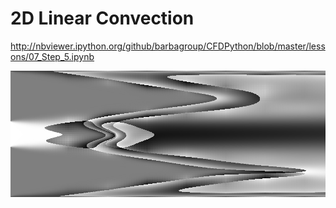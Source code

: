 # 2D Linear Convection

http://nbviewer.ipython.org/github/barbagroup/CFDPython/blob/master/lessons/07_Step_5.ipynb

![Example sim](1d_simN400x1000S.png)
